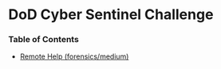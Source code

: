 # DoD Cyber Sentinel Challenge

### Table of Contents
* [Remote Help (forensics/medium)](for_remote_help.md)
